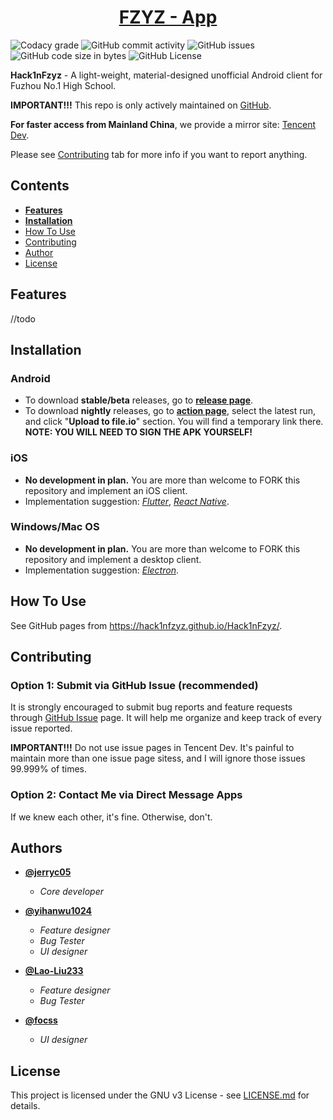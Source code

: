 <h1 align="center">
  <a href="https://github.com/Hack1nFzyz/Hack1nFzyz/">FZYZ - App</a>
</h1>

![Codacy grade](https://api.codacy.com/project/badge/Grade/136746dfb0aa4df1ad2e9bc950188e64?isInternal=true)
![GitHub commit activity](https://img.shields.io/github/commit-activity/y/Hack1nFzyz/Hack1nFzyz.svg)
![GitHub issues](https://img.shields.io/github/issues/Hack1nFzyz/Hack1nFzyz.svg)
![GitHub code size in bytes](https://img.shields.io/github/languages/code-size/Hack1nFzyz/Hack1nFzyz.svg)
![GitHub License](https://img.shields.io/github/license/Hack1nFzyz/Hack1nFzyz.svg)

**Hack1nFzyz** - A light-weight, material-designed unofficial Android client for Fuzhou No.1 High School.

**IMPORTANT!!!** This repo is only actively maintained on [GitHub](<https://github.com/Hack1nFzyz/Hack1nFzyz>).

**For faster access from Mainland China**, we provide a mirror site: [Tencent Dev](<https://dev.tencent.com/u/jerryc05/p/Hack1nFzyz/git>).

Please see [Contributing](#user-content-contributing) tab for more info if you want to report anything.

## Contents

-   [**Features**](#user-content-features)
-   [**Installation**](#user-content-installation)
-   [How To Use](#user-content-how-to-use)
-   [Contributing](#user-content-contributing)
-   [Author](#user-content-author)
-   [License](#user-content-license)

## Features
//todo

## Installation

### Android
-   To download **stable/beta** releases, go to **[release page](<https://github.com/Hack1nFzyz/Hack1nFzyz/releases>)**.
-   To download **nightly** releases, go to **[action page](<https://github.com/Hack1nFzyz/Hack1nFzyz/actions>)**, select the latest run, and click "**Upload to file.io**" section. You will find a temporary link there. **NOTE: YOU WILL NEED TO SIGN THE APK YOURSELF!**

### iOS
-   **No development in plan.** You are more than welcome to FORK this repository and implement an iOS client.
-   Implementation suggestion: [*Flutter*](<https://flutter.dev/>), [*React Native*](<https://facebook.github.io/react-native/>).

### Windows/Mac OS
-   **No development in plan.** You are more than welcome to FORK this repository and implement a desktop client.
-   Implementation suggestion: [*Electron*](<https://electronjs.org/>).

## How To Use

See GitHub pages from <https://hack1nfzyz.github.io/Hack1nFzyz/>.

## Contributing

### Option 1: Submit via GitHub Issue (recommended)

It is strongly encouraged to submit bug reports and feature requests through [GitHub Issue](https://github.com/Hack1nFzyz/Hack1nFzyz/issues) page. It will help me organize and keep track of every issue reported.

**IMPORTANT!!!** Do not use issue pages in Tencent Dev. It's painful to maintain more than one issue page sitess, and I will ignore those issues 99.999% of times.

### Option 2: Contact Me via Direct Message Apps

If we knew each other, it's fine. Otherwise, don't.

## Authors

-   **[@jerryc05](<https://github.com/jerryc05>)**
    -   *Core developer*

-   **[@yihanwu1024](<https://github.com/yihanwu1024>)**
    -   *Feature designer*
    -    *Bug Tester*
    -   *UI designer*

-   **[@Lao-Liu233](<https://github.com/Lao-Liu233>)**
    -   *Feature designer*
    -    *Bug Tester*

-   **[@focss](<https://github.com/focss>)**
	-    *UI designer*

## License

This project is licensed under the GNU v3 License - see [LICENSE.md](https://github.com/Hack1nFzyz/Hack1nFzyz/blob/master/LICENSE) for details.
